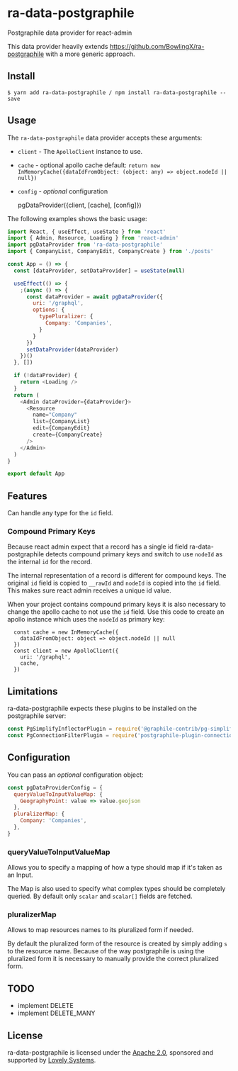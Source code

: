 # ra-data-postgraphile

Postgraphile data provider for react-admin

This data provider heavily extends https://github.com/BowlingX/ra-postgraphile with a more generic approach.

## Install

    $ yarn add ra-data-postgraphile / npm install ra-data-postgraphile --save

## Usage

The `ra-data-postgraphile` data provider accepts these arguments:

- `client` - The `ApolloClient` instance to use.
- `cache` - optional apollo cache
   default:
    `return new InMemoryCache({dataIdFromObject: (object: any) => object.nodeId || null})`
- `config` - _optional_ configuration


    pgDataProvider({client, [cache], [config]})

The following examples shows the basic usage:

```js
import React, { useEffect, useState } from 'react'
import { Admin, Resource, Loading } from 'react-admin'
import pgDataProvider from 'ra-data-postgraphile'
import { CompanyList, CompanyEdit, CompanyCreate } from './posts'

const App = () => {
  const [dataProvider, setDataProvider] = useState(null)

  useEffect(() => {
    ;(async () => {
      const dataProvider = await pgDataProvider({
        uri: '/graphql',
        options: {
          typePluralizer: {
            Company: 'Companies',
          }
        }
      })
      setDataProvider(dataProvider)
    })()
  }, [])

  if (!dataProvider) {
    return <Loading />
  }
  return (
    <Admin dataProvider={dataProvider}>
      <Resource
        name="Company"
        list={CompanyList}
        edit={CompanyEdit}
        create={CompanyCreate}
      />
    </Admin>
  )
}

export default App
```

## Features

Can handle any type for the `id` field.

### Compound Primary Keys

Because react admin expect that a record has a single id field
ra-data-postgraphile detects compound primary keys and switch to use `nodeId`
as the internal `id` for the record.

The internal representation of a record is different for compound keys. The
original `id` field is copied to `__rawId` and `nodeId` is copied into the `id`
field. This makes sure react admin receives a unique id value.

When your project contains compound primary keys it is also necessary to
change the apollo cache to not use the `id` field. Use this code to create an
apollo instance which uses the `nodeId` as primary key:

```
  const cache = new InMemoryCache({
    dataIdFromObject: object => object.nodeId || null
  })
  const client = new ApolloClient({
    uri: '/graphql',
    cache,
  })
```

## Limitations

ra-data-postgraphile expects these plugins to be installed on the postgraphile server:

```js
const PgSimplifyInflectorPlugin = require('@graphile-contrib/pg-simplify-inflector')
const PgConnectionFilterPlugin = require('postgraphile-plugin-connection-filter')
```

## Configuration

You can pass an _optional_ configuration object:

```js
const pgDataProviderConfig = {
  queryValueToInputValueMap: {
    GeographyPoint: value => value.geojson
  },
  pluralizerMap: {
    Company: 'Companies',
  },
}
```

### queryValueToInputValueMap

Allows you to specify a mapping of how a type should map if it's taken as an Input.

The Map is also used to specify what complex types should be completely queried.
By default only `scalar` and `scalar[]` fields are fetched.

### pluralizerMap

Allows to map resources names to its pluralized form if needed.

By default the pluralized form of the resource is created by simply adding `s`
to the resource name. Because of the way postgraphile is using the pluralized
form it is necessary to manually provide the correct pluralized form. 

## TODO

 - implement DELETE
 - implement DELETE_MANY

## License

ra-data-postgraphile is licensed under the [Apache 2.0](https://github.com/lovelysystems/ra-data-postgraphile/blob/master/LICENSE), sponsored and supported by [Lovely Systems](https://www.lovelysystems.com).
